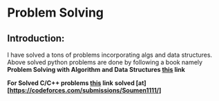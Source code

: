
# Problem Solving 

## __Introduction:__  
   I have solved a tons of problems incorporating algs and data structures. Above solved python problems are done by following a book namely 
   __Problem Solving with Algorithm and Data Structures [this](https://drive.google.com/file/d/1Oxm--Y_7nwCy88ZXjhRk-tTc1Gse-Ixa/view?usp=sharing) link__
    
 __For Solved C/C++ problems [this](https://drive.google.com/drive/folders/1gnWPhqYLBuOnZX7MrT2VsXqV25mPytLS?usp=sharing/) link__
 __solved [at][https://codeforces.com/submissions/Soumen1111/]__

